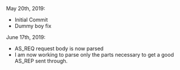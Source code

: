 May 20th, 2019:
  - Initial Commit
  - Dummy boy fix
  
June 17th, 2019:
  - AS_REQ request body is now parsed
  - I am now working to parse only the parts necessary to get a good AS_REP sent through.
